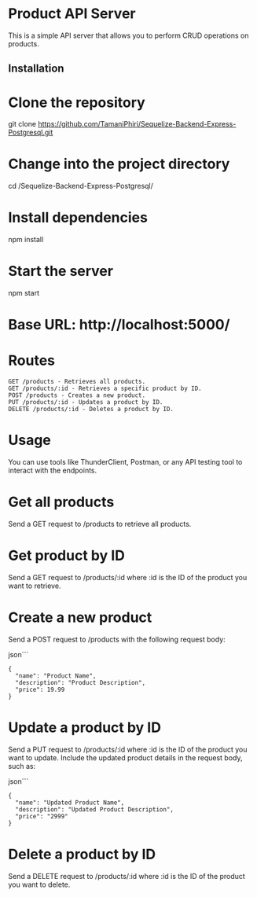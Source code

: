 # Product API Server

This is a simple API server that allows you to perform CRUD operations on products.

## Installation

# Clone the repository

git clone https://github.com/TamaniPhiri/Sequelize-Backend-Express-Postgresql.git

# Change into the project directory

cd /Sequelize-Backend-Express-Postgresql/

# Install dependencies

npm install

# Start the server

npm start

# Base URL: http://localhost:5000/

# Routes

    GET /products - Retrieves all products.
    GET /products/:id - Retrieves a specific product by ID.
    POST /products - Creates a new product.
    PUT /products/:id - Updates a product by ID.
    DELETE /products/:id - Deletes a product by ID.

# Usage

You can use tools like ThunderClient, Postman, or any API testing tool to interact with the endpoints.

# Get all products

Send a GET request to /products to retrieve all products.

# Get product by ID

Send a GET request to /products/:id where :id is the ID of the product you want to retrieve.

# Create a new product

Send a POST request to /products with the following request body:

json```

    {
      "name": "Product Name",
      "description": "Product Description",
      "price": 19.99
    }

# Update a product by ID

Send a PUT request to /products/:id where :id is the ID of the product you want to update. Include the updated product details in the request body, such as:

json```

    {
      "name": "Updated Product Name",
      "description": "Updated Product Description",
      "price": "2999"
    }

# Delete a product by ID

Send a DELETE request to /products/:id where :id is the ID of the product you want to delete.